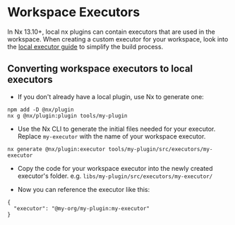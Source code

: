 # Workspace Executors

In Nx 13.10+, local nx plugins can contain executors that are used in the workspace. When creating a custom executor for your workspace, look into the [local executor guide](/extending-nx/recipes/local-executors) to simplify the build process.

## Converting workspace executors to local executors

- If you don't already have a local plugin, use Nx to generate one:

```shell
npm add -D @nx/plugin
nx g @nx/plugin:plugin tools/my-plugin
```

- Use the Nx CLI to generate the initial files needed for your executor. Replace `my-executor` with the name of your workspace executor.

```shell
nx generate @nx/plugin:executor tools/my-plugin/src/executors/my-executor
```

- Copy the code for your workspace executor into the newly created executor's folder. e.g. `libs/my-plugin/src/executors/my-executor/`

- Now you can reference the executor like this:

```jsonc
{
  "executor": "@my-org/my-plugin:my-executor"
}
```
